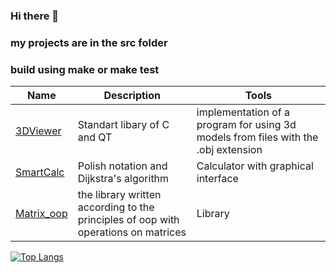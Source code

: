 ### Hi there 👋




### my projects are in the src folder 
### build using make or make test

| Name | Description | Tools |
| --- | --- | --- |
| [3DViewer](https://github.com/chelnik/3DViewer)| 	Standart libary of C and QT | implementation of a program for using 3d models from files with the .obj extension
| [SmartCalc](https://github.com/chelnik/smartCalc) | Polish notation and Dijkstra's algorithm | Сalculator with graphical interface
| [Matrix_oop](https://github.com/chelnik/matrix_oop) | the library written according to the principles of oop with operations on matrices | Library 

<!-- | [NetPractice](https://github.com/ifanzilka/NetPractice) | Configuring Routers | -->


[![Top Langs](https://github-readme-stats.vercel.app/api/top-langs/?username=chelnik)](https://github.com/anuraghazra/github-readme-stats)
<!-- ![Vadim's GitHub stats](https://github-readme-stats.vercel.app/api?username=chelnik&show_icons=true&theme=radical) -->
